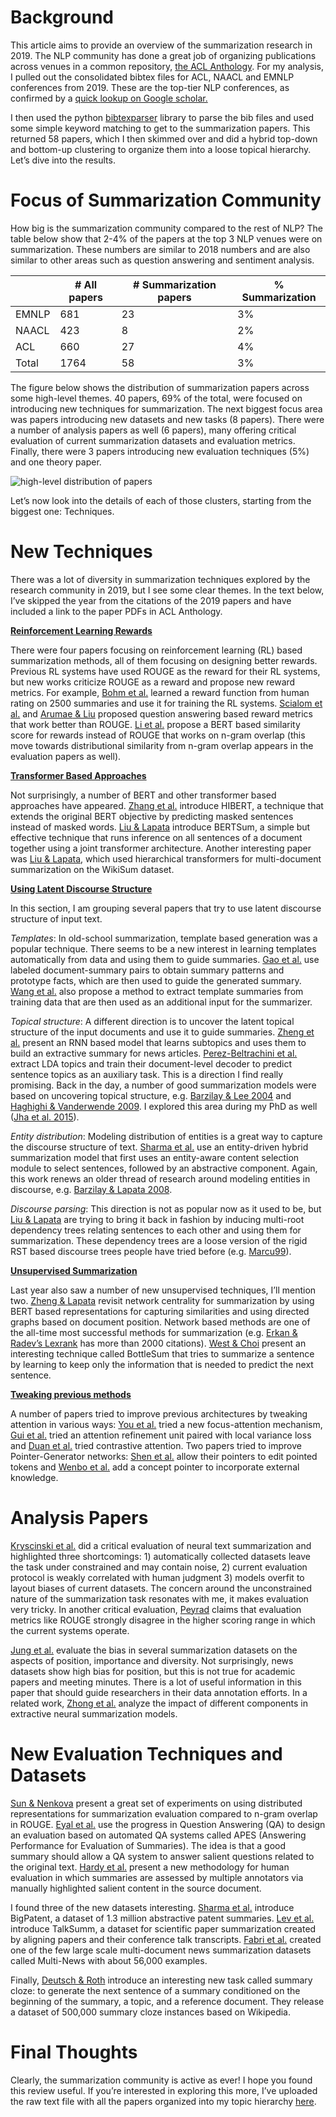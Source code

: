 
# Background

This article aims to provide an overview of the summarization research in 2019. The NLP community has done a great job of organizing publications across venues in a common repository, [the ACL Anthology](https://www.aclweb.org/anthology/). For my analysis, I pulled out the consolidated <span class="SpellE">bibtex</span> files for ACL, NAACL and EMNLP conferences from 2019\. These are the top-tier NLP conferences, as confirmed by a [quick <span class="SpellE">lookup</span> on Google scholar.](https://scholar.google.com/citations?view_op=top_venues&hl=en&vq=eng_computationallinguistics)

I then used the python [<span class="SpellE">bibtexparser</span>](https://bibtexparser.readthedocs.io/en/master/bibtexparser.html) library to parse the bib files and used some simple keyword matching to get to the summarization papers. This returned 58 papers, which I then skimmed over and did a hybrid top-down and bottom-up clustering to organize them into a loose topical hierarchy. Let’s dive into the results.

# Focus of Summarization Community

How big is the summarization community compared to the rest of NLP? The table below show that 2-4% of the papers at the top 3 NLP venues were on summarization. These numbers are similar to 2018 numbers and are also similar to other areas such as question answering and sentiment analysis.

|       | # All papers | # Summarization papers | % Summarization |
|-------|--------------|------------------------|-----------------|
| EMNLP | 681          | 23                     | 3%              |
| NAACL | 423          | 8                      | 2%              |
| ACL   | 660          | 27                     | 4%              |
| Total | 1764         | 58                     | 3%              |

The figure below shows the distribution of summarization papers across some high-level themes. 40 papers, 69% of the total, were focused on introducing new techniques for summarization. The next biggest focus area was papers introducing new datasets and new tasks (8 papers). There were a number of analysis papers as well (6 papers), many offering critical evaluation of current summarization datasets and evaluation metrics. Finally, there were 3 papers introducing new evaluation techniques (5%) and one theory paper.

![high-level distribution of papers](https://rahuljha.github.io/assets/PapersPieChart.png)

Let’s now look into the details of each of those clusters, starting from the biggest one: Techniques.

# New Techniques

There was a lot of diversity in summarization techniques explored by the research community in 2019, but I see some clear themes. In the text below, I’ve skipped the year from the citations of the 2019 papers and have included a link to the paper PDFs in ACL Anthology.

**<u>Reinforcement Learning Rewards</u>**

There were four papers focusing on reinforcement learning (RL) based summarization methods, all of them focusing on designing better rewards. Previous RL systems have used ROUGE as the reward for their RL systems, but new works criticize ROUGE as a reward and propose new reward metrics. For example, [Bohm et al.](https://www.aclweb.org/anthology/D19-1307.pdf) learned a reward function from human rating on 2500 summaries and use it for training the RL systems. [<span class="SpellE">Scialom</span> et al.](https://www.aclweb.org/anthology/D19-1320.pdf) and [<span class="SpellE">Arumae</span> & Liu](https://www.aclweb.org/anthology/N19-1264.pdf) proposed question answering based reward metrics that work better than ROUGE. [Li et al.](https://www.aclweb.org/anthology/D19-1623.pdf) propose a BERT based similarity score for rewards instead of ROUGE that works on n-gram overlap (this move towards distributional similarity from n-gram overlap appears in the evaluation papers as well).

**<u>Transformer Based Approaches</u>**

Not surprisingly, a number of BERT and other transformer based approaches have appeared. [Zhang et al.](https://www.aclweb.org/anthology/P19-1499.pdf) introduce HIBERT, a technique that extends the original BERT objective by predicting masked sentences instead of masked words. [Liu & <span class="SpellE">Lapata</span>](https://www.aclweb.org/anthology/D19-1387.pdf) introduce <span class="SpellE">BERTSum</span>, a simple but effective technique that runs inference on all sentences of a document together using a joint transformer architecture. 
Another interesting paper was [Liu & <span class="SpellE">Lapata</span>](https://www.aclweb.org/anthology/P19-1500.pdf), which used hierarchical transformers for multi-document summarization on the <span class="SpellE">WikiSum</span> dataset.

**<u>Using Latent Discourse Structure</u>**

In this section, I am grouping several papers that try to use latent discourse structure of input text.

_Templates_: In old-school summarization, template based generation was a popular technique. There seems to be a new interest in learning templates automatically from data and using them to guide summaries. [Gao et al.](https://www.aclweb.org/anthology/D19-1388.pdf) use labeled document-summary pairs to obtain summary patterns and prototype facts, which are then used to guide the generated summary. [Wang et al.](https://www.aclweb.org/anthology/P19-1207.pdf) also propose a method to extract template summaries from training data that are then used as an additional input for the summarizer.

_Topical structure_: A different direction is to uncover the latent topical structure of the input documents and use it to guide summaries. [Zheng et al.](https://www.aclweb.org/anthology/D19-1311.pdf) present an RNN based model that learns subtopics and uses them to build an extractive summary for news articles. [Perez-<span class="SpellE">Beltrachini</span> et al.](https://www.aclweb.org/anthology/P19-1504.pdf) extract LDA topics and train their document-level decoder to predict sentence topics as an auxiliary task. This is a direction I find really promising. Back in the day, a number of good summarization models were based on uncovering topical structure, e.g. [<span class="SpellE">Barzilay</span> & Lee 2004](https://www.aclweb.org/anthology/N04-1015.pdf) and [<span class="SpellE">Haghighi</span> & Vanderwende 2009](https://www.aclweb.org/anthology/N09-1041.pdf). I explored this area during my PhD as well ([Jha et al. 2015](http://www-personal.umich.edu/~rahuljha/pdf/surveyor_aaai_15.pdf)).

_Entity distribution_: Modeling distribution of entities is a great way to capture the discourse structure of text. [Sharma et al.](https://www.aclweb.org/anthology/D19-1323.pdf) use an entity-driven hybrid summarization model that first uses an entity-aware content selection module to select sentences, followed by an abstractive component. Again, this work renews an older thread of research around modeling entities in discourse, e.g. [<span class="SpellE">Barzilay</span> & Lapata 2008](https://people.csail.mit.edu/regina/my_papers/coherence.pdf).

_Discourse parsing_: This direction is not as popular now as it used to be, but [Liu & <span class="SpellE">Lapata</span>](https://www.aclweb.org/anthology/N19-1173.pdf) are trying to bring it back in fashion by inducing multi-root dependency trees relating sentences to each other and using them for summarization. These dependency trees are a loose version of the rigid RST based discourse trees people have tried before (e.g. [Marcu99](http://courses.ischool.berkeley.edu/i256/f06/papers/marcu99.pdf)).

**<u>Unsupervised Summarization</u>**

Last year also saw a number of new unsupervised techniques, I’ll mention two. [Zheng & <span class="SpellE">Lapata</span>](https://www.aclweb.org/anthology/P19-1628.pdf) revisit network centrality for summarization by using BERT based representations for capturing similarities and using directed graphs based on document position. Network based methods are one of the all-time most successful methods for summarization (e.g. [Erkan & <span style="mso-bookmark:
_GoBack"></span><span class="SpellE">Radev’s</span> <span class="SpellE">Lexrank</span>](https://arxiv.org/abs/1109.2128)<a name="_GoBack"></a> has more than 2000 citations). [West & Choi](https://www.aclweb.org/anthology/D19-1389.pdf) present an interesting technique called <span class="SpellE">BottleSum</span> that tries to summarize a sentence by learning to keep only the information that is needed to predict the next sentence.

**<u>Tweaking previous methods</u>**

A number of papers tried to improve previous architectures by tweaking attention in various ways: [You et al.](https://www.aclweb.org/anthology/P19-1205.pdf) tried a new focus-attention mechanism, [<span class="SpellE">Gui</span> et al.](https://www.aclweb.org/anthology/D19-1117.pdf) tried an attention refinement unit paired with local variance loss and [<span class="SpellE">Duan</span> et al.](https://www.aclweb.org/anthology/D19-1301.pdf) tried contrastive attention. Two papers tried to improve Pointer-Generator networks: [Shen et al.](https://www.aclweb.org/anthology/D19-1390.pdf) allow their pointers to edit pointed tokens and [<span class="SpellE">Wenbo</span> et al.](https://www.aclweb.org/anthology/D19-1304.pdf) add a concept pointer to incorporate external knowledge.

# Analysis Papers

[<span class="SpellE">Kryscinski</span> et al.](https://www.aclweb.org/anthology/D19-1051.pdf) did a critical evaluation of neural text summarization and highlighted three shortcomings: 1) automatically collected datasets leave the task under constrained and may contain noise, 2) current evaluation protocol is weakly correlated with human judgment 3) models overfit to layout biases of current datasets. The concern around the unconstrained nature of the summarization task resonates with me, it makes evaluation very tricky. In another critical evaluation, [<span class="SpellE">Peyrad</span>](https://www.aclweb.org/anthology/P19-1502.pdf) claims that evaluation metrics like ROUGE strongly disagree in the higher scoring range in which the current systems operate.

[Jung et al.](https://www.aclweb.org/anthology/D19-1327.pdf) evaluate the bias in several summarization datasets on the aspects of position, importance and diversity. Not surprisingly, news datasets show high bias for position, but this is not true for academic papers and meeting minutes. There is a lot of useful information in this paper that should guide researchers in their data annotation efforts. In a related work, [Zhong et al.](https://www.aclweb.org/anthology/P19-1100.pdf) analyze the impact of different components in extractive neural summarization models.

# New Evaluation Techniques and Datasets

[Sun & <span class="SpellE">Nenkova</span>](https://www.aclweb.org/anthology/D19-1116.pdf) present a great set of experiments on using distributed representations for summarization evaluation compared to n-gram overlap in ROUGE. [Eyal et al.](https://www.aclweb.org/anthology/N19-1395.pdf) use the progress in Question Answering (QA) to design an evaluation based on automated QA systems called APES (Answering Performance for Evaluation of Summaries). The idea is that a good summary should allow a QA system to answer salient questions related to the original text. [Hardy et al.](https://www.aclweb.org/anthology/P19-1330.pdf) present a new methodology for human evaluation in which summaries are assessed by multiple annotators via manually highlighted salient content in the source document.

I found three of the new datasets interesting. [Sharma et al.](https://www.aclweb.org/anthology/P19-1212.pdf) introduce <span class="SpellE">BigPatent</span>, a dataset of 1.3 million abstractive patent summaries. [Lev et al.](https://www.aclweb.org/anthology/P19-1204.pdf) introduce <span class="SpellE">TalkSumm</span>, a dataset for scientific paper summarization created by aligning papers and their conference talk transcripts. [<span class="SpellE">Fabri</span> et al.](https://www.aclweb.org/anthology/P19-1102.pdf) created one of the few large scale multi-document news summarization datasets called Multi-News with about 56,000 examples.

Finally, [Deutsch & Roth](https://www.aclweb.org/anthology/D19-1386.pdf) introduce an interesting new task called summary cloze: to generate the next sentence of a summary conditioned on the beginning of the summary, a topic, and a reference document. They release a dataset of 500,000 summary cloze instances based on Wikipedia.

# Final Thoughts

Clearly, the summarization community is active as ever! I hope you found this review useful. If you’re interested in exploring this more, I’ve uploaded the raw text file with all the papers organized into my topic hierarchy [here](https://rahuljha.github.io/assets/2019_summarization_themes.txt).

